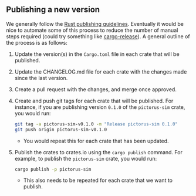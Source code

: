 ## Publishing a new version

We generally follow the [Rust publishing guidelines](https://doc.rust-lang.org/cargo/reference/publishing.html). Eventually it would be nice to automate some of this process to reduce the number of manual steps required (could try something like [cargo-release](https://crates.io/crates/cargo-release)). A general outline of the process is as follows:

1. Update the version(s) in the `Cargo.toml` file in each crate that will be published.
1. Update the CHANGELOG.md file for each crate with the changes made since the last version.
1. Create a pull request with the changes, and merge once approved.
1. Create and push git tags for each crate that will be published. For instance, if you are publishing version `0.1.0` of the `pictorus-sim` crate, you would run:

   ```bash
   git tag -a pictorus-sim-v0.1.0 -m "Release pictorus-sim 0.1.0"
   git push origin pictorus-sim-v0.1.0
   ```

   - You would repeat this for each crate that has been updated.

1. Publish the crates to crates.io using the `cargo publish` command. For example, to publish the `pictorus-sim` crate, you would run:

   ```bash
   cargo publish -p pictorus-sim
   ```

   - This also needs to be repeated for each crate that we want to publish.
